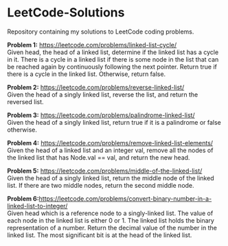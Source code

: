 # LeetCode-Solutions
Repository containing my solutions to LeetCode coding problems.

<b>Problem 1:</b> https://leetcode.com/problems/linked-list-cycle/
<br>Given head, the head of a linked list, determine if the linked list has a cycle in it.
There is a cycle in a linked list if there is some node in the list that can be reached again by continuously following the next pointer. 
Return true if there is a cycle in the linked list. Otherwise, return false.

<b>Problem 2:</b> https://leetcode.com/problems/reverse-linked-list/
<br>Given the head of a singly linked list, reverse the list, and return the reversed list.

<b>Problem 3:</b> https://leetcode.com/problems/palindrome-linked-list/
<br>Given the head of a singly linked list, return true if it is a palindrome or false otherwise.

<b>Problem 4:</b> https://leetcode.com/problems/remove-linked-list-elements/
<br>Given the head of a linked list and an integer val, remove all the nodes of the linked list that has Node.val == val, and return the new head.

<b>Problem 5:</b> https://leetcode.com/problems/middle-of-the-linked-list/
<br>Given the head of a singly linked list, return the middle node of the linked list. If there are two middle nodes, return the second middle node.

<b>Problem 6:</b>https://leetcode.com/problems/convert-binary-number-in-a-linked-list-to-integer/
<br>Given head which is a reference node to a singly-linked list. The value of each node in the linked list is either 0 or 1. The linked list holds the binary representation of a number. Return the decimal value of the number in the linked list. The most significant bit is at the head of the linked list.
